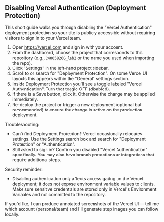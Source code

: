 ## Disabling Vercel Authentication (Deployment Protection)

This short guide walks you through disabling the "Vercel Authentication" deployment protection so your site is publicly accessible without requiring visitors to sign in to your Vercel team.

1. Open https://vercel.com and sign in with your account.
2. From the dashboard, choose the project that corresponds to this repository (e.g., `24005826G_lab2` or the name you used when importing the repo).
3. Click "Settings" in the left-hand project sidebar.
4. Scroll to or search for "Deployment Protection". On some Vercel UI layouts this appears within the "General" settings section.
5. Inside Deployment Protection you'll see a toggle labeled "Vercel Authentication". Turn that toggle OFF (disabled).
6. If there is a Save button, click it. Otherwise the change may be applied immediately.
7. Re-deploy the project or trigger a new deployment (optional but recommended) to ensure the change is active on the production deployment.

Troubleshooting:

- Can't find Deployment Protection? Vercel occasionally relocates settings. Use the Settings search box and search for "Deployment Protection" or "Authentication".
- Still asked to sign in? Confirm you disabled "Vercel Authentication" specifically. You may also have branch protections or integrations that require additional steps.

Security reminder:

- Disabling authentication only affects access gating on the Vercel deployment; it does not expose environment variable values to clients. Make sure sensitive credentials are stored only in Vercel's Environment Variables and not committed to the repository.

If you'd like, I can produce annotated screenshots of the Vercel UI — tell me which account (personal/team) and I'll generate step images you can follow locally.
